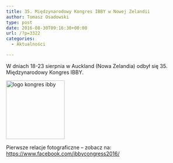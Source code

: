 ```yaml
---
title: 35. Międzynarodowy Kongres IBBY w Nowej Zelandii
author: Tomasz Osadowski
type: post
date: 2016-08-30T09:16:30+00:00
url: /?p=3322
categories:
  - Aktualności

---
```

W dniach 18-23 sierpnia w Auckland (Nowa Zelandia) odbył się 35. Międzynarodowy Kongres IBBY.<!--more-->

<img class="alignnone size-full wp-image-3323" src="http://www.ibby.pl/wp-content/uploads/2016/08/logo-kongres-ibby.png" alt="logo kongres ibby" width="160" height="160" srcset="http://www.ibby.pl/wp-content/uploads/2016/08/logo-kongres-ibby.png 160w, http://www.ibby.pl/wp-content/uploads/2016/08/logo-kongres-ibby-100x100.png 100w" sizes="(max-width: 160px) 100vw, 160px" />

Pierwsze relacje fotograficzne &#8211; zobacz na: <https://www.facebook.com/ibbycongress2016/>

&nbsp;